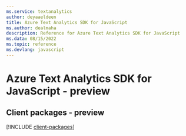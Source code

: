```yaml
---
ms.service: textanalytics
author: deyaaeldeen
title: Azure Text Analytics SDK for JavaScript
ms.author: dealmaha
description: Reference for Azure Text Analytics SDK for JavaScript
ms.data: 08/15/2022
ms.topic: reference
ms.devlang: javascript
---
```

# Azure Text Analytics SDK for JavaScript - preview

## Client packages - preview
[!INCLUDE [client-packages](text-analytics-client-index.md)]
